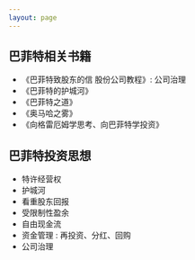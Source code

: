 ```yaml
---
layout: page
---
```


## 巴菲特相关书籍

* 《巴菲特致股东的信 股份公司教程》: 公司治理
* 《巴菲特的护城河》
* 《巴菲特之道》
* 《奥马哈之雾》
* 《向格雷厄姆学思考、向巴菲特学投资》

## 巴菲特投资思想

* 特许经营权
* 护城河
* 看重股东回报
* 受限制性盈余
* 自由现金流
* 资金管理 : 再投资、分红、回购
* 公司治理
